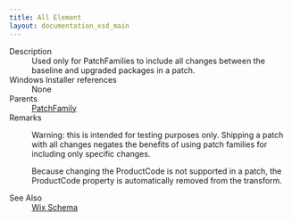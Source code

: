 ```yaml
---
title: All Element
layout: documentation_xsd_main
---
```

<dl>
  <dt>Description</dt>
  <dd>Used only for PatchFamilies to include all changes between the baseline and upgraded packages in a patch.</dd>
  <dt>Windows Installer references</dt>
  <dd>None</dd>
  <dt>Parents</dt>
  <dd>
    <a href="../patchfamily/">PatchFamily</a>
  </dd>
  <dt>Remarks</dt>
  <dd><p>Warning: this is intended for testing purposes only. Shipping a patch with all changes negates the benefits of using patch families for including only specific changes.</p><p>Because changing the ProductCode is not supported in a patch, the ProductCode property is automatically removed from the transform.</p></dd>
  <dt>See Also</dt>
  <dd>
    <a href="../wix">Wix Schema</a>
  </dd>
</dl>
